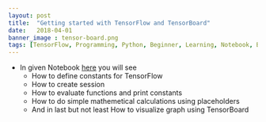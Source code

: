 ```yaml
---
layout: post
title:  "Getting started with TensorFlow and TensorBoard"
date:   2018-04-01
banner_image : tensor-board.png
tags: [TensorFlow, Programming, Python, Beginner, Learning, Notebook, Beginner]
---
```


* In given Notebook [here](https://github.com/minesh1291/Learning-Python/blob/master/TensorFlow_Beginner/try0.ipynb) you will see
  * How to define constants for TensorFlow
  * How to create session
  * How to evaluate functions and print constants
  * How to do simple mathemetical calculations using placeholders
  * And in last but not least How to visualize graph using TensorBoard
